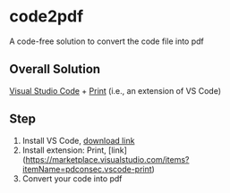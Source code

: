# code2pdf
A code-free solution to convert the code file into pdf 

## Overall Solution
[Visual Studio Code](https://code.visualstudio.com/download) + [Print](https://marketplace.visualstudio.com/items?itemName=pdconsec.vscode-print) (i.e., an extension of VS Code)

## Step
1. Install VS Code, [download link](https://code.visualstudio.com/download)
2. Install extension: Print, [link] (https://marketplace.visualstudio.com/items?itemName=pdconsec.vscode-print)
3. Convert your code into pdf
